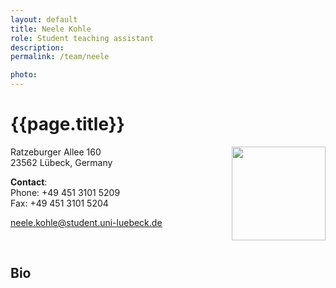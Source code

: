 ```yaml
---
layout: default
title: Neele Kohle
role: Student teaching assistant
description:
permalink: /team/neele

photo:
---
```



# {{page.title}}

<img src="{{page.photo}}" width="150px" style="float: right">

Ratzeburger Allee 160\
23562 Lübeck, Germany

__Contact__:\
Phone: +49 451 3101 5209\
Fax:   +49 451 3101 5204 

[neele.kohle@student.uni-luebeck.de](mailto:neele.kohle@student.uni-luebeck.de)

<br />


## Bio


